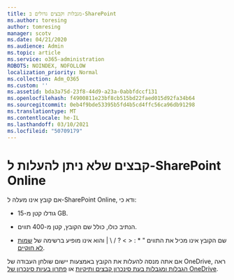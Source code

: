 ```yaml
---
title: מגבלות וקבצים גדולים ב-SharePoint
ms.author: toresing
author: tomresing
manager: scotv
ms.date: 04/21/2020
ms.audience: Admin
ms.topic: article
ms.service: o365-administration
ROBOTS: NOINDEX, NOFOLLOW
localization_priority: Normal
ms.collection: Adm_O365
ms.custom: ''
ms.assetid: bda3a75d-23f8-44d9-a23a-0abbfdccf131
ms.openlocfilehash: f4900811e23bf8cb515bd22faed015d92fa34b64
ms.sourcegitcommit: 0eb4f9bde53395b5fd4b5cd4ffc56ca96db91298
ms.translationtype: MT
ms.contentlocale: he-IL
ms.lasthandoff: 03/10/2021
ms.locfileid: "50709179"
---
```

# <a name="files-that-cant-be-uploaded-to-sharepoint-online"></a>קבצים שלא ניתן להעלות ל-SharePoint Online

אם קובץ אינו מעלה ל-SharePoint Online, ודא כי:
  
- גודלו קטן מ-15 GB.
    
- הנתיב כולו, כולל שם הקובץ, קטן מ-400 תווים.
    
- שם הקובץ אינו מכיל את התווים " \* : \< \> ? / \ | והוא אינו מופיע ברשימה של [שמות לא חוקיים](https://go.microsoft.com/fwlink/?linkid=866430).
    
אם אתה מנסה להעלות את הקובץ באמצעות יישום שולחן העבודה של OneDrive, ראה [הגבלות ומגבלות בעת סינכרון קבצים ותיקיות](https://go.microsoft.com/fwlink/p/?LinkID=717734) או [פתרון בעיות סינכרון של OneDrive](https://go.microsoft.com/fwlink/?linkid=866431).
  

